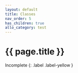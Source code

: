 ```yaml
---
layout: default
title: Classes
nav_order: 5
has_children: true
allo_category: test
---
```


# {{ page.title }}

Incomplete
{: .label .label-yellow }
